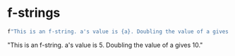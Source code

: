 # f-strings
```r
f"This is an f-string. a's value is {a}. Doubling the value of a gives {2*a}."
```
"This is an f-string. a's value is 5. Doubling the value of a gives 10."
